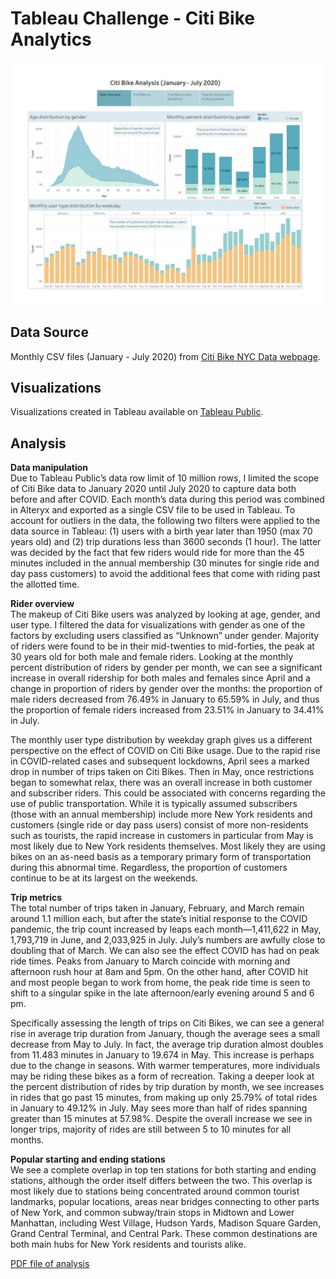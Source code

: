 # Tableau Challenge - Citi Bike Analytics

![Dashboard Screenshot](dashboard_screenshot.jpg)

## Data Source
Monthly CSV files (January - July 2020) from [Citi Bike NYC Data webpage](https://www.citibikenyc.com/system-data).

## Visualizations
Visualizations created in Tableau available on [Tableau Public](https://public.tableau.com/profile/alysma#!/vizhome/CITIBIKE_16035920723180/CitiBikeAnalytics).

## Analysis
**Data manipulation**  
Due to Tableau Public’s data row limit of 10 million rows, I limited the scope of Citi Bike data to January 2020 until July 2020 to capture data both before and after COVID. Each month’s data during this period was combined in Alteryx and exported as a single CSV file to be used in Tableau. To account for outliers in the data, the following two filters were applied to the data source in Tableau: (1) users with a birth year later than 1950 (max 70 years old) and (2) trip durations less than 3600 seconds (1 hour). The latter was decided by the fact that few riders would ride for more than the 45 minutes included in the annual membership (30 minutes for single ride and day pass customers) to avoid the additional fees that come with riding past the allotted time.

**Rider overview**  
The makeup of Citi Bike users was analyzed by looking at age, gender, and user type. I filtered the data for visualizations with gender as one of the factors by excluding users classified as “Unknown” under gender. Majority of riders were found to be in their mid-twenties to mid-forties, the peak at 30 years old for both male and female riders. Looking at the monthly percent distribution of riders by gender per month, we can see a significant increase in overall ridership for both males and females since April and a change in proportion of riders by gender over the months: the proportion of male riders decreased from 76.49% in January to 65.59% in July, and thus the proportion of female riders increased from 23.51% in January to 34.41% in July. 

The monthly user type distribution by weekday graph gives us a different perspective on the effect of COVID on Citi Bike usage. Due to the rapid rise in COVID-related cases and subsequent lockdowns, April sees a marked drop in number of trips taken on Citi Bikes. Then in May, once restrictions began to somewhat relax, there was an overall increase in both customer and subscriber riders. This could be associated with concerns regarding the use of public transportation. While it is typically assumed subscribers (those with an annual membership) include more New York residents and customers (single ride or day pass users) consist of more non-residents such as tourists, the rapid increase in customers in particular from May is most likely due to New York residents themselves. Most likely they are using bikes on an as-need basis as a temporary primary form of transportation during this abnormal time. Regardless, the proportion of customers continue to be at its largest on the weekends.

**Trip metrics**  
The total number of trips taken in January, February, and March remain around 1.1 million each, but after the state’s initial response to the COVID pandemic, the trip count increased by leaps each month—1,411,622 in May, 1,793,719 in June, and 2,033,925 in July. July’s numbers are awfully close to doubling that of March. We can also see the effect COVID has had on peak ride times. Peaks from January to March coincide with morning and afternoon rush hour at 8am and 5pm. On the other hand, after COVID hit and most people began to work from home, the peak ride time is seen to shift to a singular spike in the late afternoon/early evening around 5 and 6 pm.

Specifically assessing the length of trips on Citi Bikes, we can see a general rise in average trip duration from January, though the average sees a small decrease from May to July. In fact, the average trip duration almost doubles from 11.483 minutes in January to 19.674 in May. This increase is perhaps due to the change in seasons. With warmer temperatures, more individuals may be riding these bikes as a form of recreation. Taking a deeper look at the percent distribution of rides by trip duration by month, we see increases in rides that go past 15 minutes, from making up only 25.79% of total rides in January to 49.12% in July. May sees more than half of rides spanning greater than 15 minutes at 57.98%. Despite the overall increase we see in longer trips, majority of rides are still between 5 to 10 minutes for all months.

**Popular starting and ending stations**  
We see a complete overlap in top ten stations for both starting and ending stations, although the order itself differs between the two. This overlap is most likely due to stations being concentrated around common tourist landmarks, popular locations, areas near bridges connecting to other parts of New York, and common subway/train stops in Midtown and Lower Manhattan, including West Village, Hudson Yards, Madison Square Garden, Grand Central Terminal, and Central Park. These common destinations are both main hubs for New York residents and tourists alike.

[PDF file of analysis](citibikeanalysis.pdf)
